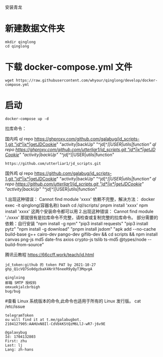 安装青龙

# 新建数据文件夹

    mkdir qinglong
    cd qinglong

# 下载 docker-compose.yml 文件

    wget https://raw.githubusercontent.com/whyour/qinglong/develop/docker-compose.yml

# 启动

    docker-compose up -d

拉库命令：

国内鸡
ql repo https://ghproxy.com/github.com/galabug/jd_scripts-1.git "jd*|jx*|getJDCookie" "activity|backUp" "^jd[^_]|USER|utils|function"
ql repo https://ghproxy.com/github.com/utterliar1/jd_scripts.git "jd*|jx*|getJDCookie" "activity|backUp" "^jd[^_]|USER|utils|function"

    https://github.com/utterliar1/jd_scripts.git

国外鸡
ql repo https://github.com/galabug/jd_scripts-1.git "jd*|jx*|getJDCookie" "activity|backUp" "^jd[^_]|USER|utils|function"
ql repo https://github.com/utterliar1/jd_scripts.git "jd*|jx*|getJDCookie" "activity|backUp" "^jd[^_]|USER|utils|function"

1.出现这种错误：
Cannot find module 'xxxx'
依赖不完整，解决方法：
docker exec -it qinglong(容器名称) bash
cd /ql/scripts/
pnpm install 'xxxx'
npm install 'xxxx'
这两个安装命令都可以用 2.出现这种错误：
Cannot find module './xxxx'
那就很有是拉库命令不完整，请检查或复制完整的拉库命令。
部分需要的依赖：自行安装
"npm install -g npm"
"pip3 install requests"
"pip3 install pytz"
"npm install -g download"
"pnpm install jsdom"
"apk add --no-cache build-base g++ cairo-dev pango-dev giflib-dev && cd scripts && npm install canvas png-js md5 date-fns axios crypto-js tslib ts-md5 @types/node --build-from-source"

腾讯云教程
https://66ccff.work/teach/jd.html

    jd_token:github 的 token PAT by 2021-10-27
    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

    qingloing
    邮箱 SMTP 授权码
    omxuekjalcbrbigh
    bug/bug

#查看 Linux 系统版本的命令,此命令也适用于所有的 Linux 发行版。
cat /etc/issue

    telegramToken
    ou will find it at t.me/galabugbot.
    2104127905:AAHUxN8Il-CdVbkKStQzM6LlJ-wR7-j6v9E

    @galaxybug
    Id: 1704132803
    First: zhu
    Last: lj
    Lang: zh-hans
